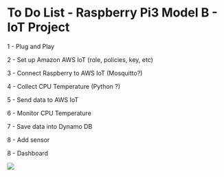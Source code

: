 # To Do List - Raspberry Pi3 Model B - IoT Project

1 - Plug and Play  

2 - Set up Amazon AWS IoT (role, policies, key, etc)  

3 - Connect Raspberry to AWS IoT (Mosquitto?)  

4 - Collect CPU Temperature (Python ?)  

5 - Send data to AWS IoT  

6 - Monitor CPU Temperature  

7 - Save data into Dynamo DB  

8 - Add sensor  

8 - Dashboard  

<img src=https://github.com/RubensZimbres/Repo-2018/blob/master/Raspberry%20Pi3%20B%20-%20IoT%20Project/Pictures/Raspberry%20Pi3.png>
